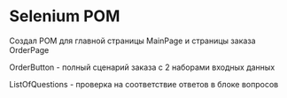 # Selenium POM

Создал POM для главной страницы MainPage и страницы заказа OrderPage

OrderButton - полный сценарий заказа с 2 наборами входных данных

ListOfQuestions - проверка на соответствие ответов в блоке вопросов
